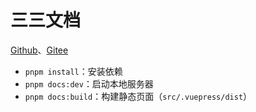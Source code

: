 # 三三文档

[Github](https://github.com/open33oj/33book)、[Gitee](https://gitee.com/wood3_admin/33book)

- `pnpm install`：安装依赖
- `pnpm docs:dev`：启动本地服务器
- `pnpm docs:build`：构建静态页面（`src/.vuepress/dist`）
